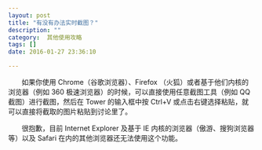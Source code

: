 ```yaml
---
layout: post
title: "有没有办法实时截图？"
description: ""
category:  其他使用攻略
tags: []
date: 2016-01-27 23:36:10

---
```

&#160; &#160; &#160; &#160;如果你使用 Chrome（谷歌浏览器）、Firefox （火狐）或者基于他们内核的浏览器（例如 360 极速浏览器）的时候，可以直接使用任意截图工具（例如 QQ 截图）进行截图，然后在 Tower 的输入框中按 Ctrl+V 或点击右键选择粘贴，就可以直接将截取的图片粘贴到讨论里了。

&#160; &#160; &#160; &#160;很抱歉，目前 Internet Explorer 及基于 IE 内核的浏览器（傲游、搜狗浏览器等）以及 Safari 在内的其他浏览器还无法使用这个功能。
